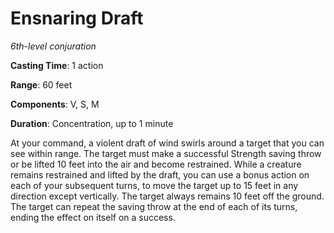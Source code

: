 # Ensnaring Draft
*6th-level conjuration*

**Casting Time**: 1 action

**Range**: 60 feet

**Components**: V, S, M

**Duration**: Concentration, up to 1 minute

At your command, a violent draft of wind swirls around a target that you can see within range. The target must make a successful Strength saving throw or be lifted 10 feet into the air and become restrained. While a creature remains restrained and lifted by the draft, you can use a bonus action on each of your subsequent turns, to move the target up to 15 feet in any direction except vertically. The target always remains 10 feet off the ground. The target can repeat the saving throw at the end of each of its turns, ending the effect on itself on a success.
